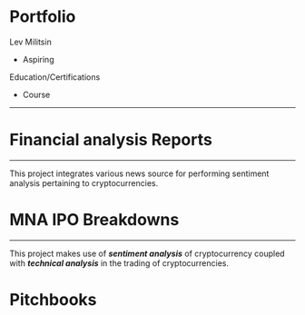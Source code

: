 # Portfolio
Lev Militsin
* Aspiring

Education/Certifications
* Course
-----------

# Financial analysis Reports 
-----------

This project integrates various news source for performing sentiment analysis pertaining to cryptocurrencies.


# MNA IPO Breakdowns
-----------

This project makes use of ***sentiment analysis*** of cryptocurrency coupled with ***technical analysis*** in the trading of cryptocurrencies.

# Pitchbooks 
